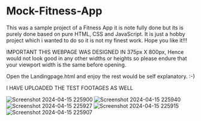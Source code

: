 # Mock-Fitness-App
This was a sample project of a Fitness App it is note fully done but its is purely done based on pure HTML, CSS and JavaScript. It is just a hobby project which i wanted to do so it is not my finest work. Hope you like it!!!

IMPORTANT
THIS WEBPAGE WAS DESIGNED IN 375px X 800px, Hence would not look good in any other widths or heights so please endure that your viewport width is the same before opening.

Open the Landingpage.html and enjoy the rest would be self explanatory. 
:-)

I HAVE UPLOADED THE TEST FOOTAGES AS WELL


![Screenshot 2024-04-15 225900](https://github.com/mahi-v-v/Mock-Fitness-App/assets/166947931/d7664b64-8b41-47e0-99c6-393e25b0b4fe)
![Screenshot 2024-04-15 225940](https://github.com/mahi-v-v/Mock-Fitness-App/assets/166947931/45f9cb4a-3c80-4776-a5a6-2dfbb9222339)
![Screenshot 2024-04-15 225927](https://github.com/mahi-v-v/Mock-Fitness-App/assets/166947931/71b419b6-f24a-495d-ad0b-f7a3e060f491)
![Screenshot 2024-04-15 225915](https://github.com/mahi-v-v/Mock-Fitness-App/assets/166947931/eef1cd0d-8ae0-46b1-b29b-118c4699ef54)
![Screenshot 2024-04-15 225907](https://github.com/mahi-v-v/Mock-Fitness-App/assets/166947931/d7492a98-146a-4044-89e6-9cb0965e6687)
